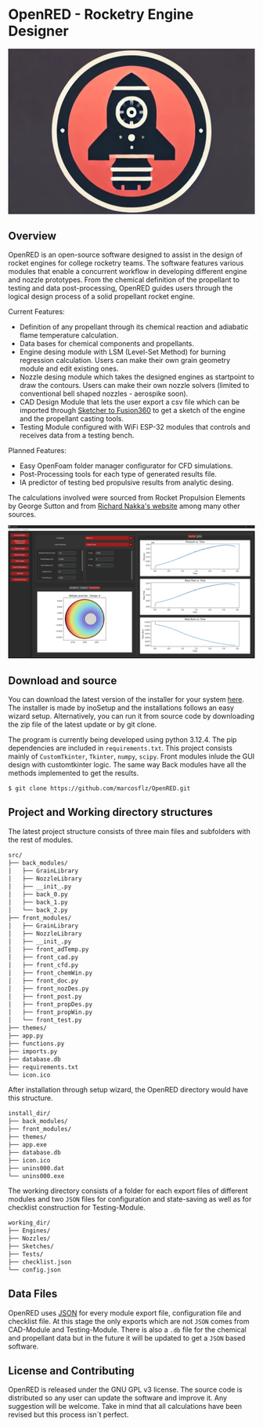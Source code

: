 OpenRED - Rocketry Engine Designer
==========
![Logo](openred.jpg)

Overview
--------

OpenRED is an open-source software designed to assist in the design of rocket engines for college rocketry teams. The software features various modules that enable a concurrent workflow in developing different engine and nozzle prototypes. From the chemical definition of the propellant to testing and data post-processing, OpenRED guides users through the logical design process of a solid propellant rocket engine.

Current Features:
* Definition of any propellant through its chemical reaction and adiabatic flame temperature calculation.
* Data bases for chemical components and propellants.
* Engine desing module with LSM (Level-Set Method) for burning regression calculation. Users can make their own grain geometry module and edit existing ones.
* Nozzle desing module which takes the designed engines as startpoint to draw the contours. Users can make their own nozzle solvers (limited to conventional bell shaped nozzles - aerospike soon).
* CAD Design Module that lets the user export a csv file which can be imported through [Sketcher to Fusion360](https://github.com/marcosflz/Fusion360-CSV-Sketcher)  to get a sketch of the engine and the propellant casting tools.
* Testing Module configured with WiFi ESP-32 modules that controls and receives data from a testing bench.

Planned Features:
* Easy OpenFoam folder manager configurator for CFD simulations.
* Post-Processing tools for each type of generated results file.
* IA predictor of testing bed propulsive results from analytic desing.


The calculations involved were sourced from Rocket Propulsion Elements by George Sutton and from [Richard Nakka's website](https://www.nakka-rocketry.net/rtheory.html) among many other sources.

![Screenshot](show_pic.png)

Download and source
-------
You can download the latest version of the installer for your system [here](https://github.com/marcosflz/OpenRED/releases/tag/preview). The installer is made by inoSetup and the installations follows an easy wizard setup. Alternatively, you can run it from source code by downloading the zip file of the latest update or by git clone.

The program is currently being developed using python 3.12.4. The pip dependencies are included in `requirements.txt`. This project consists mainly of `CustomTkinter`, `Tkinter`, `numpy`, `scipy`. Front modules inlude the GUI design with customtkinter logic. The same way Back modules have all the methods implemented to get the results.

```
$ git clone https://github.com/marcosflz/OpenRED.git
```

Project and Working directory structures
-----------
The latest project structure consists of three main files and subfolders with the rest of modules.

```plaintext
src/                   
├── back_modules/      
│   ├── GrainLibrary   
│   ├── NozzleLibrary  
│   ├── __init_.py     
│   ├── back_0.py      
│   ├── back_1.py
│   └── back_2.py     
├── front_modules/     
│   ├── GrainLibrary   
│   ├── NozzleLibrary  
│   ├── __init_.py        
│   ├── front_adTemp.py       
│   ├── front_cad.py
│   ├── front_cfd.py 
│   ├── front_chemWin.py
│   ├── front_doc.py
│   ├── front_nozDes.py
│   ├── front_post.py
│   ├── front_propDes.py
│   ├── front_propWin.py
│   └── front_test.py
├── themes/
├── app.py
├── functions.py
├── imports.py
├── database.db
├── requirements.txt
└── icon.ico
```

After installation through setup wizard, the OpenRED directory would have this structure.

```plaintext
install_dir/                   
├── back_modules/         
├── front_modules/     
├── themes/
├── app.exe
├── database.db
├── icon.ico
├── unins000.dat
└── unins000.exe
```

The working directory consists of a folder for each export files of different modules and two `JSON` files for configuration and state-saving as well as for checklist construction for Testing-Module.

```plaintext
working_dir/                   
├── Engines/      
├── Nozzles/          
├── Sketches/     
├── Tests/ 
├── checklist.json
└── config.json
```

Data Files
-----------
OpenRED uses [JSON](https://en.wikipedia.org/wiki/JSON) for every module export file, configuration file and checklist file. At this stage the only exports which are not `JSON` comes from CAD-Module and Testing-Module. There is also a `.db` file for the chemical and propellant data but in the future it will be updated to get a `JSON` based software.


License and Contributing
-------
OpenRED is released under the GNU GPL v3 license. The source code is distributed so any user can update the software and improve it. Any suggestion will be welcome. Take in mind that all calculations have been revised but this process isn´t perfect.
